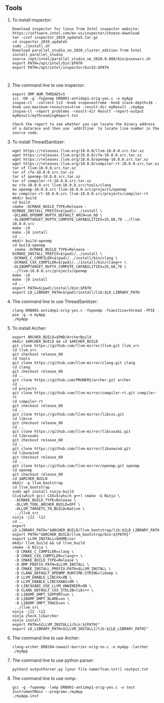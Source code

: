 ## Tools

1. To install inspector:

	```	
	Download inspector for linux from Intel inspector website: https://software.intel.com/en-us/inspector/choose-download
	tar -czvf inspector_2019_update5.tar.gz
	cd inspector_2019_update5
	sudo ./install.sh
	Download parallel_studio_xe_2020_cluster_edition from Intel
	install parallel_studio
	source /opt/intel/parallel_studio_xe_2020.0.088/bin/psxevars.sh
	export PATH=/opt/intel/bin:$PATH
	export PATH=/opt/intel/inspector/bin32:$PATH
	
	
	
1. The command line to use inspector:

	```	
	export OMP_NUM_THREADS=5
	icc -O0 -g -fopenmp DRB001-antidep1-orig-yes.c -o myApp
	inspxe-cl  -collect ti3 -knob scope=extreme -knob stack-depth=16 -knob use-maximum-resources=true -result-dir myResult ./myApp
	inspxe-cl -report problems -result-dir Result -report-output myResult/myThreadingReport.txt

   Check the report to see whether you can locate the binary address of a datarace and then use `addr2line` to locate line number in the source code. 

1. To install ThreadSanitizer:

	```	
	wget https://releases.llvm.org/10.0.0/llvm-10.0.0.src.tar.xz
 	wget https://releases.llvm.org/10.0.0/cfe-10.0.0.src.tar.xz
 	wget https://releases.llvm.org/10.0.0/openmp-10.0.0.src.tar.xz
	wget https://releases.llvm.org/10.0.0/compiler-rt-10.0.0.src.tar.xz
 	tar xf llvm-10.0.0.src.tar.xz
	tar xf cfe-10.0.0.src.tar.xz
	tar xf openmp-10.0.0.src.tar.xz
	tar xf compiler-rt-10.0.0.src.tar.xz
	mv cfe-10.0.0.src llvm-10.0.0.src/tools/clang
	mv openmp-10.0.0.src llvm-10.0.0.src/projects/openmp
	mv compiler-rt-10.0.0.src llvm-10.0.0.src/projects/compiler-rt
	mkdir build
 	cd build
	cmake -DCMAKE_BUILD_TYPE=Release -DCMAKE_INSTALL_PREFIX=$(pwd)/../install \
	-DCLANG_OPENMP_NVPTX_DEFAULT_ARCH=sm_60 \
	-DLIBOMPTARGET_NVPTX_COMPUTE_CAPABILITIES=35,60,70 ../llvm-10.0.0.src
	make -j8
	make -j8 install
	cd ..
	mkdir build-openmp
	cd build-openmp
	 cmake -DCMAKE_BUILD_TYPE=Release -DCMAKE_INSTALL_PREFIX=$(pwd)/../install \
	-DCMAKE_C_COMPILER=$(pwd)/../install/bin/clang \
	-DCMAKE_CXX_COMPILER=$(pwd)/../install/bin/clang++ \
	-DLIBOMPTARGET_NVPTX_COMPUTE_CAPABILITIES=35,60,70 \
	../llvm-10.0.0.src/projects/openmp
	make -j8
	make -j8 install
	cd ..
	export PATH=$(pwd)/install/bin:$PATH
 	export LD_LIBRARY_PATH=$(pwd)/install/lib:$LD_LIBRARY_PATH

1. The command line to use ThreadSanitizer:
 
 	```	
	clang DRB001-antidep1-orig-yes.c -fopenmp -fsanitize=thread -fPIE -pie -g -o myApp
	./myApp 

1. To install Archer:
 
 	```	
 	export ARCHER_BUILD=$PWD/ArcherBuild
	mkdir $ARCHER_BUILD && cd $ARCHER_BUILD
	git clone https://github.com/llvm-mirror/llvm.git llvm_src
	cd llvm_src
	git checkout release_60
	cd tools
	git clone https://github.com/llvm-mirror/clang.git clang
	cd clang
	git checkout release_60
	cd ..
	git clone https://github.com/PRUNERS/archer.git archer
	cd ..
	cd projects
	git clone https://github.com/llvm-mirror/compiler-rt.git compiler-rt
	cd compiler-rt
	git checkout release_60
	cd ..
	git clone https://github.com/llvm-mirror/libcxx.git
	cd libcxx
	git checkout release_60
	cd ..	
	git clone https://github.com/llvm-mirror/libcxxabi.git
	cd libcxxabi
	git checkout release_60
	cd ..
	git clone https://github.com/llvm-mirror/libunwind.git
	cd libunwind
	git checkout release_60
	cd ..
	git clone https://github.com/llvm-mirror/openmp.git openmp
	cd openmp
	git checkout release_60
	cd $ARCHER_BUILD
	mkdir -p llvm_bootstrap
	cd llvm_bootstrap
	sudo apt install ninja-build
	CC=$(which gcc) CXX=$(which g++) cmake -G Ninja \
	 -DCMAKE_BUILD_TYPE=Release \
	 -DLLVM_TOOL_ARCHER_BUILD=OFF \
	 -DLLVM_TARGETS_TO_BUILD=Native \
	 ../llvm_src
	ninja -j12 -l12
	cd ..
	export LD_LIBRARY_PATH="$ARCHER_BUILD/llvm_bootstrap/lib:${LD_LIBRARY_PATH}"
	export PATH="$ARCHER_BUILD/llvm_bootstrap/bin:${PATH}"
	export LLVM_INSTALL=$HOME/usr
	mkdir llvm_build && cd llvm_build
	cmake -G Ninja \
	 -D CMAKE_C_COMPILER=clang \
	 -D CMAKE_CXX_COMPILER=clang++ \
	 -D CMAKE_BUILD_TYPE=Release \
	 -D OMP_PREFIX:PATH=$LLVM_INSTALL \
	 -D CMAKE_INSTALL_PREFIX:PATH=$LLVM_INSTALL \
	 -D CLANG_DEFAULT_OPENMP_RUNTIME:STRING=libomp \
	 -D LLVM_ENABLE_LIBCXX=ON \
	 -D LLVM_ENABLE_LIBCXXABI=ON \
	 -D LIBCXXABI_USE_LLVM_UNWINDER=ON \
	 -D CLANG_DEFAULT_CXX_STDLIB=libc++ \
	 -D LIBOMP_OMPT_SUPPORT=on \
	 -D LIBOMP_OMPT_BLAME=on \
	 -D LIBOMP_OMPT_TRACE=on \
	 ../llvm_src
	ninja -j12 -l12
	ninja check-libarcher
	ninja install
	export PATH=${LLVM_INSTALL}/bin:${PATH}"
	export LD_LIBRARY_PATH=${LLVM_INSTALL}/lib:${LD_LIBRARY_PATH}"

1. The command line to use Archer:
 
 	```	
 	clang-archer DRB104-nowait-barrier-orig-no.c -o myApp -larcher
	./myApp 
	
1. The command line to use python parser:
 
 	```	
 	python3 outputParser.py [your file name(Tsan.txt)] >output.txt

1. The command line to use romp:

	```
	gcc -g -fopenmp -lomp DRB001-antidep1-orig-yes.c -o test
	InstrumentMain --program=./myApp
	./myApp.inst
